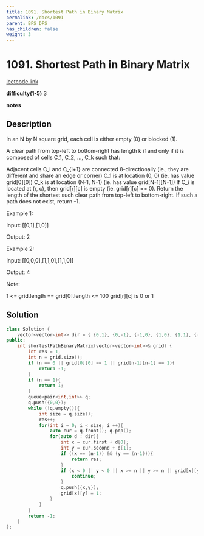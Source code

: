 ```yaml
---
title: 1091. Shortest Path in Binary Matrix
permalink: /docs/1091
parent: BFS_DFS
has_children: false
weight: 3
---
```

# 1091. Shortest Path in Binary Matrix

[leetcode link](https://leetcode.com/problems/shortest-path-in-binary-matrix/)

**difficulty(1-5)**
3

**notes**   


## Description

In an N by N square grid, each cell is either empty (0) or blocked (1).

A clear path from top-left to bottom-right has length k if and only if it is composed of cells C_1, C_2, ..., C_k such that:

Adjacent cells C_i and C_{i+1} are connected 8-directionally (ie., they are different and share an edge or corner)
C_1 is at location (0, 0) (ie. has value grid[0][0])
C_k is at location (N-1, N-1) (ie. has value grid[N-1][N-1])
If C_i is located at (r, c), then grid[r][c] is empty (ie. grid[r][c] == 0).
Return the length of the shortest such clear path from top-left to bottom-right.  If such a path does not exist, return -1.

 

Example 1:

Input: [[0,1],[1,0]]


Output: 2

Example 2:

Input: [[0,0,0],[1,1,0],[1,1,0]]


Output: 4

 

Note:

1 <= grid.length == grid[0].length <= 100
grid[r][c] is 0 or 1

## Solution

```c++
class Solution {
    vector<vector<int>> dir = { {0,1}, {0,-1}, {-1,0}, {1,0}, {1,1}, {-1,-1}, {1,-1}, {-1,1} };
public:
    int shortestPathBinaryMatrix(vector<vector<int>>& grid) {
        int res = 1;
        int n = grid.size();
        if (n == 0 || grid[0][0] == 1 || grid[n-1][n-1] == 1){
            return -1;
        }
        if (n == 1){
            return 1;
        }
        queue<pair<int,int>> q;
        q.push({0,0});
        while (!q.empty()){
            int size = q.size();
            res++;
            for(int i = 0; i < size; i ++){
                auto cur = q.front(); q.pop();
                for(auto d : dir){
                    int x = cur.first + d[0];
                    int y = cur.second + d[1];
                    if ((x == (n-1)) && (y == (n-1))){
                        return res;
                    }
                    if (x < 0 || y < 0 || x >= n || y >= n || grid[x][y] == 1){
                        continue;
                    }
                    q.push({x,y});
                    grid[x][y] = 1;
                }
            }
        }
        return -1;
    }
};
```